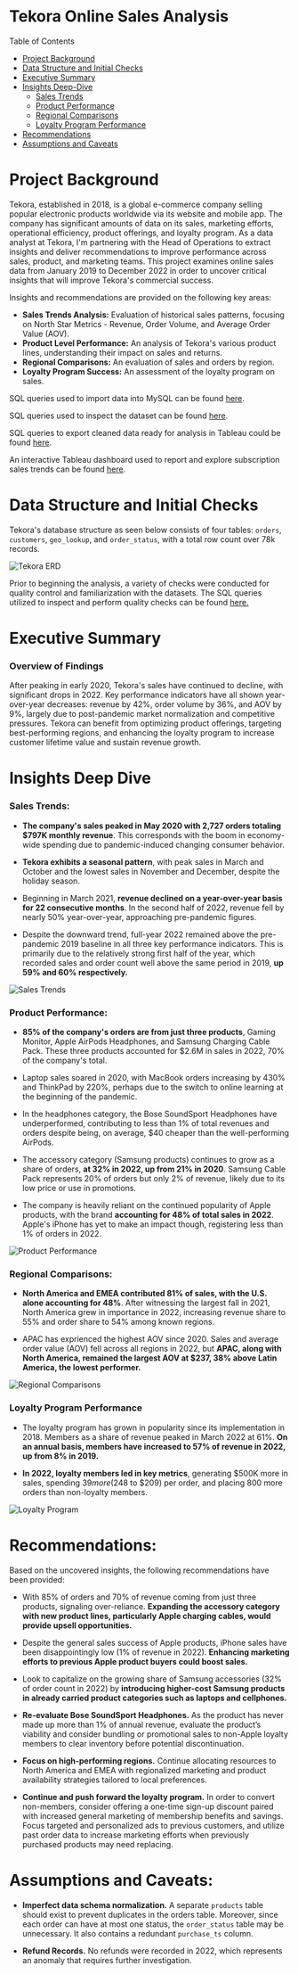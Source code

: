 # Tekora Online Sales Analysis


Table of Contents

- [Project Background](#project-background)
- [Data Structure and Initial Checks](#data-structure-and-initial-checks)
- [Executive Summary](#executive-summary)
- [Insights Deep-Dive](#insights-deep-dive)
    - [Sales Trends](#sales-trends)
    - [Product Performance](#product-performance)
    - [Regional Comparisons](#regional-comparisons)
    - [Loyalty Program Performance](#loyalty-program-performance)
- [Recommendations](#recommendations)
- [Assumptions and Caveats](#assumptions-and-caveats)




# Project Background
Tekora, established in 2018, is a global e-commerce company selling popular electronic products worldwide via its website and mobile app. The company has significant amounts of data on its sales, marketing efforts, operational efficiency, product offerings, and loyalty program. As a data analyst at Tekora, I'm partnering with the Head of Operations to extract insights and deliver recommendations to improve performance across sales, product, and marketing teams. This project examines online sales data from January 2019 to December 2022 in order to uncover critical insights that will improve Tekora's commercial success. 

Insights and recommendations are provided on the following key areas:

- **Sales Trends Analysis:** Evaluation of historical sales patterns, focusing on North Star Metrics - Revenue, Order Volume, and Average Order Value (AOV).
- **Product Level Performance:** An analysis of Tekora's various product lines, understanding their impact on sales and returns.
- **Regional Comparisons:** An evaluation of sales and orders by region.
- **Loyalty Program Success:** An assessment of the loyalty program on sales.


SQL queries used to import data into MySQL can be found [here](https://github.com/hiepnguyenbg/Tekora-Online-Sales-Analysis/blob/main/assets/Dataset%20Import.sql). 

SQL queries used to inspect the dataset can be found [here](https://github.com/hiepnguyenbg/Tekora-Online-Sales-Analysis/blob/main/assets/Initial%20Data%20Checks.sql).  

SQL queries to export cleaned data ready for analysis in Tableau could be found [here](https://github.com/hiepnguyenbg/Tekora-Online-Sales-Analysis/blob/main/assets/Cleaning%20Data%20for%20Analysis.sql).  

An interactive Tableau dashboard used to report and explore subscription sales trends can be found [here](https://public.tableau.com/app/profile/hiepnguyenbg/viz/TekoraSalesAnalysis/TrendDashboard).

# Data Structure and Initial Checks

Tekora's database structure as seen below consists of four tables: `orders`, `customers`, `geo_lookup`, and `order_status`, with a total row count over 78k records.

![Tekora ERD](https://github.com/hiepnguyenbg/Tekora-Online-Sales-Analysis/blob/main/assets/Tekora%20ERD.jpg)

Prior to beginning the analysis, a variety of checks were conducted for quality control and familiarization with the datasets. The SQL queries utilized to inspect and perform quality checks can be found [here.](https://github.com/hiepnguyenbg/Tekora-Online-Sales-Analysis/blob/main/assets/Initial%20Data%20Checks.sql)


# Executive Summary

### Overview of Findings

After peaking in early 2020, Tekora's sales have continued to decline, with significant drops in 2022. Key performance indicators have all shown year-over-year decreases: revenue by 42%, order volume by 36%, and AOV by 9%, largely due to post-pandemic market normalization and competitive pressures. Tekora can benefit from optimizing product offerings, targeting best-performing regions, and enhancing the loyalty program to increase customer lifetime value and sustain revenue growth.


# Insights Deep Dive

### Sales Trends:

* **The company's sales peaked in May 2020 with 2,727 orders totaling $797K monthly revenue**. This corresponds with the boom in economy-wide spending due to pandemic-induced changing consumer behavior.

* **Tekora exhibits a seasonal pattern**, with peak sales in March and October and the lowest sales in November and December, despite the holiday season.
  
* Beginning in March 2021, **revenue declined on a year-over-year basis for 22 consecutive months**. In the second half of 2022, revenue fell by nearly 50% year-over-year, approaching pre-pandemic figures.
  
* Despite the downward trend, full-year 2022 remained above the pre-pandemic 2019 baseline in all three key performance indicators. This is primarily due to the relatively strong first half of the year, which recorded sales and order count well above the same period in 2019, **up 59% and 60% respectively.**
  

![Sales Trends](https://github.com/hiepnguyenbg/Tekora-Online-Sales-Analysis/blob/main/assets/Trend%20Dashboard.png)


### Product Performance:

* **85% of the company's orders are from just three products**, Gaming Monitor, Apple AirPods Headphones, and Samsung Charging Cable Pack. These three products accounted for $2.6M in sales in 2022, 70% of the company's total.
  
* Laptop sales soared in 2020, with MacBook orders increasing by 430% and ThinkPad by 220%, perhaps due to the switch to online learning at the beginning of the pandemic. 

* In the headphones category, the Bose SoundSport Headphones have underperformed, contributing to less than 1% of total revenues and orders despite being, on average, $40 cheaper than the well-performing AirPods.
  
* The accessory category (Samsung products) continues to grow as a share of orders, **at 32% in 2022, up from 21% in 2020**. Samsung Cable Pack represents 20% of orders but only 2% of revenue, likely due to its low price or use in promotions.
  
* The company is heavily reliant on the continued popularity of Apple products, with the brand **accounting for 48% of total sales in 2022**. Apple's iPhone has yet to make an impact though, registering less than 1% of orders in 2022.

![Product Performance](https://github.com/hiepnguyenbg/Tekora-Online-Sales-Analysis/blob/main/assets/Product%20Dashboard.png)



### Regional Comparisons:

* **North America and EMEA contributed 81% of sales, with the U.S. alone accounting for 48%**. After witnessing the largest fall in 2021, North America grew in importance in 2022, increasing revenue share to 55% and order share to 54% among known regions.
  
* APAC has exprienced the highest AOV since 2020. Sales and average order value (AOV) fell across all regions in 2022, but **APAC, along with North America, remained the largest AOV at $237, 38% above Latin America, the lowest performer.**
  


![Regional Comparisons](https://github.com/hiepnguyenbg/Tekora-Online-Sales-Analysis/blob/main/assets/Region%20Dashboard.png)


### Loyalty Program Performance

* The loyalty program has grown in popularity since its implementation in 2018. Members as a share of revenue peaked in March 2022 at 61%. **On an annual basis, members have increased to 57% of revenue in 2022, up from 8% in 2019.**
  
* **In 2022, loyalty members led in key metrics**, generating $500K more in sales, spending $39 more ($248 to $209) per order, and placing 800 more orders than non-loyalty members.
  

![Loyalty Program](https://github.com/hiepnguyenbg/Tekora-Online-Sales-Analysis/blob/main/assets/Loyalty%20Dashboard.png)




# Recommendations:

Based on the uncovered insights, the following recommendations have been provided: 

* With 85% of orders and 70% of revenue coming from just three products, signaling over-reliance. **Expanding the accessory category with new product lines, particularly Apple charging cables, would provide upsell opportunities.**
  
* Despite the general sales success of Apple products, iPhone sales have been disappointingly low (1% of revenue in 2022). **Enhancing marketing efforts to previous Apple product buyers could boost sales.**
  
* Look to capitalize on the growing share of Samsung accessories (32% of order count in 2022) by **introducing higher-cost Samsung products in already carried product categories such as laptops and cellphones.**
  
* **Re-evaluate Bose SoundSport Headphones.** As the product has never made up more than 1% of annual revenue, evaluate the product’s viability and consider bundling or promotional sales to non-Apple loyalty members to clear inventory before potential discontinuation.

* **Focus on high-performing regions.** Continue allocating resources to North America and EMEA with regionalized marketing and product availability strategies tailored to local preferences.
  
* **Continue and push forward the loyalty program.** In order to convert non-members, consider offering a one-time sign-up discount paired with increased general marketing of membership benefits and savings. Focus targeted and personalized ads to previous customers, and utilize past order data to increase marketing efforts when previously purchased products may need replacing.


# Assumptions and Caveats:

* **Imperfect data schema normalization.** A separate `products` table should exist to prevent duplicates in the orders table. Moreover, since each order can have at most one status, the `order_status` table may be unnecessary. It also contains a redundant `purchase_ts` column.

* **Refund Records.** No refunds were recorded in 2022, which represents an anomaly that requires further investigation.


